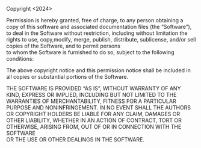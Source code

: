 

Copyright <2024> <Aymar Sedami NAHUM>

Permission is hereby granted, free of charge, to any person obtaining a copy of this software and associated documentation 
files (the “Software”), to deal in the Software without restriction, including without limitation the rights to use, copy,modify,
merge, publish, distribute, sublicense, and/or sell copies of the Software, and to permit persons <br />
to whom the Software is furnished to do so, subject to the following conditions:

The above copyright notice and this permission notice shall be included in all copies or substantial portions of the Software. <br/>

THE SOFTWARE IS PROVIDED “AS IS”, WITHOUT WARRANTY OF ANY KIND, EXPRESS OR IMPLIED, INCLUDING BUT NOT LIMITED TO THE WARRANTIES 
OF MERCHANTABILITY, FITNESS FOR A PARTICULAR PURPOSE AND NONINFRINGEMENT. IN NO EVENT SHALL THE AUTHORS OR COPYRIGHT HOLDERS BE 
LIABLE FOR ANY CLAIM, DAMAGES OR OTHER LIABILITY, WHETHER IN AN ACTION OF CONTRACT, TORT OR OTHERWISE, ARISING FROM, OUT OF OR IN CONNECTION WITH THE SOFTWARE <br /> 
OR THE USE OR OTHER DEALINGS IN THE SOFTWARE.
